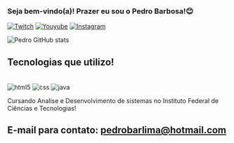 
### Seja bem-vindo(a)! Prazer eu sou o Pedro Barbosa!😊

[![Twitch](https://img.shields.io/badge/Twitch-9146FF?style=for-the-badge&logo=twitch&logoColor=white)](https://www.twitch.tv/zick5)
[![Youyube](https://img.shields.io/badge/YouTube-FF0000?style=for-the-badge&logo=youtube&logoColor=white)](https://www.youtube.com/channel/UCou9sQToYCdNCwKUGmM2TOg)
[![Instagram](https://img.shields.io/badge/Instagram-E4405F?style=for-the-badge&logo=instagram&logoColor=white)](https://www.instagram.com/pedrobr_lima/)

![Pedro GitHub stats](https://github-readme-stats.vercel.app/api?username=Pedro5if&show_icons=true&theme=radical)

## Tecnologias que utilizo!

<div style="display: inline_block">  <br/>
   <img align="center" alt="html5" src="https://img.shields.io/badge/HTML-239120?style=for-the-badge&logo=html5&logoColor=white" />
   <img align="center" alt="css" src="https://img.shields.io/badge/CSS-239120?&style=for-the-badge&logo=css3&logoColor=white" />
   <img align="center" alt="java" src="https://img.shields.io/badge/JavaScript-323330?style=for-the-badge&logo=javascript&logoColor=F7DF1E" />

</div>

Cursando Analise e Desenvolvimento de sistemas no Instituto Federal de Ciências e Tecnologias!

## E-mail para contato: pedrobarlima@hotmail.com
